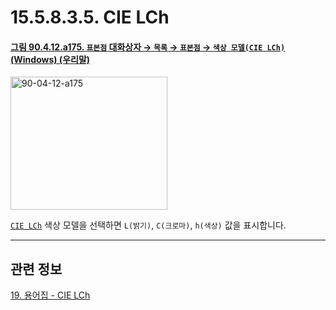 # 15.5.8.3.5. CIE LCh

<a id="90-04-12-a175"></a>

#### [그림 90.4.12.a175. `표본점` 대화상자 → `목록` → `표본점` → `색상 모델(CIE LCh)` (Windows) (우리말)](./90-04-0012-sample_points.md#90-04-12-a175)
<img width="251" height="213" alt="90-04-12-a175" src="https://github.com/user-attachments/assets/3ec76cc7-6c82-471e-bdf2-83c3ea4d9e5c" />

[`CIE LCh`](./19-glossaryx-color_model_cie_lch.md) 색상 모델을 선택하면 `L(밝기)`, `C(크로마)`, `h(색상)` 값을 표시합니다.

***

## 관련 정보

[19. 용어집 - CIE LCh](./19-glossaryx-color_model_cie_lch.md)